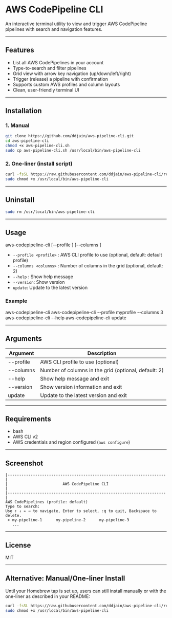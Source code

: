 # AWS CodePipeline CLI

An interactive terminal utility to view and trigger AWS CodePipeline pipelines with search and navigation features.

---

## Features
- List all AWS CodePipelines in your account
- Type-to-search and filter pipelines
- Grid view with arrow key navigation (up/down/left/right)
- Trigger (release) a pipeline with confirmation
- Supports custom AWS profiles and column layouts
- Clean, user-friendly terminal UI

---

## Installation

### 1. Manual
```sh
git clone https://github.com/ddjain/aws-pipeline-cli.git
cd aws-pipeline-cli
chmod +x aws-pipeline-cli.sh
sudo cp aws-pipeline-cli.sh /usr/local/bin/aws-pipeline-cli
```

### 2. One-liner (install script)
```sh
curl -fsSL https://raw.githubusercontent.com/ddjain/aws-pipeline-cli/refs/tags/v1.0.3/aws-pipeline-cli.sh -o /usr/local/bin/aws-pipeline-cli
sudo chmod +x /usr/local/bin/aws-pipeline-cli
```

---

## Uninstall

```sh
sudo rm /usr/local/bin/aws-pipeline-cli
```
---

## Usage

aws-codepipeline-cli [--profile <profile>] [--columns <columns>]

* `--profile <profile>` : AWS CLI profile to use (optional, default: default profile)
* `--columns <columns>` : Number of columns in the grid (optional, default: 2)
* `--help` : Show help message
* `--version`: Show version
* `update`: Update to the latest version

### Example

aws-codepipeline-cli
aws-codepipeline-cli --profile myprofile --columns 3
aws-codepipeline-cli --help
aws-codepipeline-cli update

---

## Arguments

| Argument             | Description                                         |
|---------------------|-----------------------------------------------------|
| --profile <name>    | AWS CLI profile to use (optional)                   |
| --columns <columns> | Number of columns in the grid (optional, default: 2)|
| --help              | Show help message and exit                          |
| --version           | Show version information and exit                   |
| update              | Update to the latest version and exit               |

---

## Requirements
- bash
- AWS CLI v2
- AWS credentials and region configured (`aws configure`)

---

## Screenshot
```
|---------------------------------------------------------------------|
|                        AWS CodePipeline CLI                         |
|---------------------------------------------------------------------|
AWS CodePipelines (profile: default)
Type to search: 
Use ↑ ↓ ← → to navigate, Enter to select, :q to quit, Backspace to delete.
 > my-pipeline-1      my-pipeline-2      my-pipeline-3
   ...
```

---

## License
MIT 

---


## Alternative: Manual/One-liner Install

Until your Homebrew tap is set up, users can still install manually or with the one-liner as described in your README:

```sh
curl -fsSL https://raw.githubusercontent.com/ddjain/aws-pipeline-cli/refs/tags/v1.0.3/aws-pipeline-cli.sh -o /usr/local/bin/aws-pipeline-cli
sudo chmod +x /usr/local/bin/aws-pipeline-cli
```
